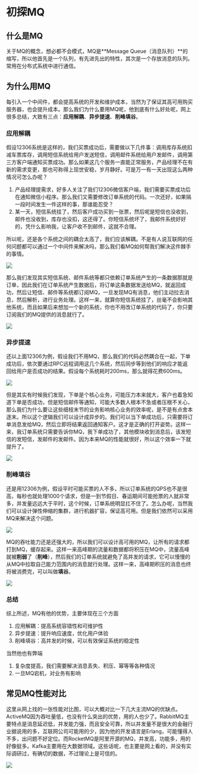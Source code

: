 # 初探MQ

## 什么是MQ

关于MQ的概念，想必都不会模式，MQ是**Message Queue（消息队列）**的缩写，所以他首先是一个队列，有先进先出的特性，其次是一个存放消息的队列。常用在分布式系统中进行通信。

## 为什么用MQ

每引入一个中间件，都会提高系统的开发和维护成本，当然为了保证其高可用购买服务器，也会提升成本。那么我们为什么要用MQ呢，他到底有什么好处呢，网上很多总结，大致有三点：**应用解耦**、**异步提速**、**削峰填谷**。

### 应用解耦

假设12306系统是这样的，我们买票成功后，需要做以下几件事：调用库存系统扣减车票库存，调用短信系统给用户发送短信，调用邮件系统给用户发邮件，调用第三方客户端通知买票成功。那么如果这几个服务一直能正常服务，产品经理不在有新的需求变更，那也可称得上现世安稳，岁月静好。可是万一有一天出现这么两种情况可怎么办呢？

1. 产品经理提需求，好多人关注了我们12306微信客户端，我们需要买票成功后在通知微信小程序。那么我们又需要修改订单系统的代码。一次还好，如果隔一段时间发生一件这样的事，那谁能忍受？
2. 某一天，短信系统挂了，然后客户成功买到一张票，然后呢是短信也没收到，邮件也没收到，库存也没扣，这还得了。你短信系统坏了，我邮件系统好好的，凭什么影响我，让客户收不到邮件，这就不合理。

所以呢，还是各个系统之间的耦合太高了，我们应该解耦。不是有人说互联网的任何问题都可以通过一个中间件来解决吗，那么我们看MQ如何帮我们解决这件棘手的事情。

![](img/应用耦合.png)

那么我们发现其实短信系统、邮件系统等都只依赖订单系统产生的一条数据那就是订单，因此我们在订单系统产生数据后，将订单这条数据发送给MQ，就返回成功，然后让短信、邮件等系统都订阅MQ，一旦发现MQ有消息，他们主动拉去消息，然后解析，进行业务处理。这样一来，就算你短信系统挂了，丝毫不会影响其他系统，而且如果后来想加一个新的系统，你也不用改订单系统的代码了，你只要订阅我们的MQ提供的消息就行了。

![](img/应用解耦.png)

### 异步提速

还以上面12306为例，假设我们不用MQ，那么我们的代码必然耦合在一起，下单成功后，依次要通过RPC远程调用这几个系统，然后同步等到他们的响应才能返回给用户是否成功的结果。假设每个系统耗时200ms，那么就得花费600ms。

![](img/同步.png)

但是其实有时候我们发现，下单是个核心业务，可能压力本来就大，客户也着急知道下单是否成功，但是短信邮件等通知，可能大多数人根本不急或者压根不关心，那么我们为什么要让这些细枝末节的业务影响核心业务的效率呢，是不是有点舍本逐末。所以这个逻辑我们可以设计成异步的。我们可以当下单成功后，只需要将订单消息发给MQ，然后立即将结果返回通知客户。这才是正确的打开姿势。这样一来，我订单系统只需要告诉你MQ，我下单成功了，其他模块收到消息后，该发短信的发短信，发邮件的发邮件。因为本来MQ的性能就很好，所以这个效率一下就提升了。

![](img/异步提速.png)

### 削峰填谷

还是用12306为例，假设平时可能买票的人不多，所以订单系统的QPS也不是很高，每秒也就处理1000个请求，但是一到节假日、春运期间可能抢票的人就非常多，并发量远远大于平时，这个时候，订单系统明显扛不住了。怎么办呢，当然我们可以设计弹性伸缩的集群，进行机器扩容，保证高可用。但是我们依然可以采用MQ来解决这个问题。

![](img/高并发.png)

MQ的吞吐能力还是还强大的，所以我们可以设计高可用的MQ，让所有的请求都打到MQ，缓存起来。这样一来高峰期的流量和数据都将积压在MQ中，流量高峰就被**削弱**了（**削峰**），然后我们的订单系统就避免了高并发的请求，它可以慢慢的从MQ中拉取自己能力范围内的消息就行处理。这样一来，高峰期积压的消息也终将被消费完，可以叫做**填谷**。

![](img/削峰填谷.png)

### 总结

综上所述，MQ有他的优势，主要体现在三个方面

1. 应用解耦：提高系统容错性和可维护性
2. 异步提速：提升响应速度，优化用户体验
3. 削峰填谷：高并发的时候，可以有效保证系统的稳定性

当然他也有弊端

1. 复杂度提高，我们需要解决消息丢失、积压、幂等等各种情况
2. 一旦MQ宕机，对业务有影响

## 常见MQ性能对比

这里从网上找的一张性能对比图，可以大概对比一下几大主流MQ的优缺点。ActiveMQ因为吞吐量低，也没有什么突出的优势，用的人也少了。RabbitMQ主要特点是消息延迟低，并发能力强，而且安全可靠，所以并发量不是很大的金融行业据说用的多，互联网公司可能用的少，因为他的开发语言是Erlang，可能懂得人不多，出问题不好定位。而RocketMQ是阿里开源的MQ，并发高，功能多，用的好像挺多。Kafka主要用在大数据领域。这些话呢，也主要是网上看的，并没有实际调研过，有确切的数据，不过理论上是可信的。

![](img\主流MQ性能对比.jpg)